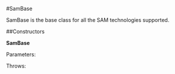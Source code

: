 #SamBase

SamBase is the base class for all the SAM technologies supported.



##Constructors

**SamBase**



Parameters:

Throws:

